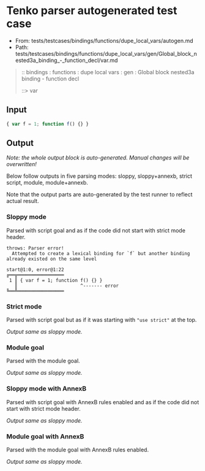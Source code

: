 # Tenko parser autogenerated test case

- From: tests/testcases/bindings/functions/dupe_local_vars/autogen.md
- Path: tests/testcases/bindings/functions/dupe_local_vars/gen/Global_block_nested3a_binding_-_function_decl/var.md

> :: bindings : functions : dupe local vars : gen : Global block nested3a binding - function decl
>
> ::> var

## Input


`````js
{ var f = 1; function f() {} }
`````

## Output

_Note: the whole output block is auto-generated. Manual changes will be overwritten!_

Below follow outputs in five parsing modes: sloppy, sloppy+annexb, strict script, module, module+annexb.

Note that the output parts are auto-generated by the test runner to reflect actual result.

### Sloppy mode

Parsed with script goal and as if the code did not start with strict mode header.

`````
throws: Parser error!
  Attempted to create a lexical binding for `f` but another binding already existed on the same level

start@1:0, error@1:22
╔══╦═════════════════
 1 ║ { var f = 1; function f() {} }
   ║                       ^------- error
╚══╩═════════════════

`````

### Strict mode

Parsed with script goal but as if it was starting with `"use strict"` at the top.

_Output same as sloppy mode._

### Module goal

Parsed with the module goal.

_Output same as sloppy mode._

### Sloppy mode with AnnexB

Parsed with script goal with AnnexB rules enabled and as if the code did not start with strict mode header.

_Output same as sloppy mode._

### Module goal with AnnexB

Parsed with the module goal with AnnexB rules enabled.

_Output same as sloppy mode._
